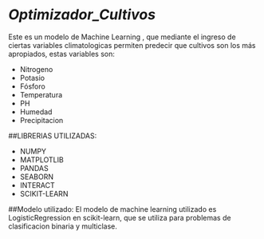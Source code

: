 # *Optimizador_Cultivos*

Este es un modelo de Machine Learning , que mediante el ingreso de ciertas variables climatologicas permiten predecir que cultivos son los más apropiados, estas variables son:

- Nitrogeno
- Potasio
- Fósforo
- Temperatura
- PH
- Humedad
- Precipitacion


##LIBRERIAS UTILIZADAS:

- NUMPY
- MATPLOTLIB
- PANDAS
- SEABORN
- INTERACT
- SCIKIT-LEARN

##Modelo utilizado: El modelo de machine learning utilizado es LogisticRegression en scikit-learn, que se utiliza para problemas de clasificacion binaria y multiclase.

